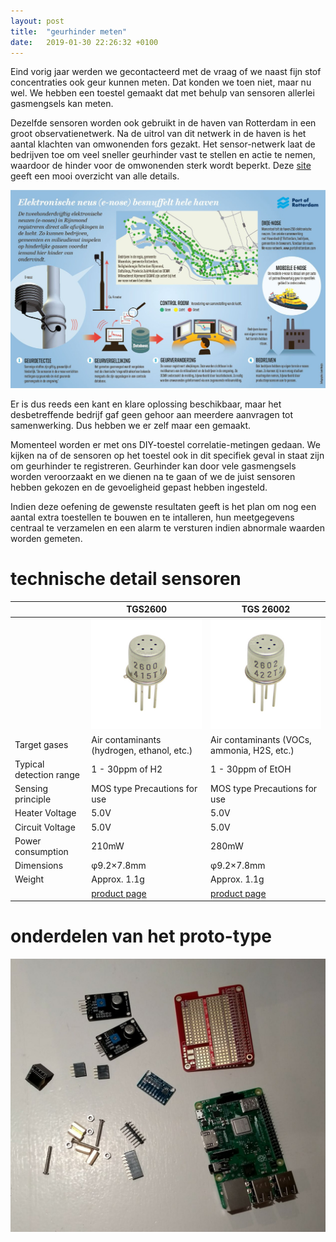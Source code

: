 ```yaml
---
layout: post
title:  "geurhinder meten"
date:   2019-01-30 22:26:32 +0100
---
```


Eind vorig jaar werden we gecontacteerd met de vraag of we naast fijn stof
concentraties ook geur kunnen meten.  Dat konden we toen niet, maar nu wel. We
hebben een toestel gemaakt dat met behulp van sensoren allerlei gasmengsels kan
meten.

Dezelfde sensoren worden ook gebruikt in de haven van Rotterdam in een groot
observatienetwerk. Na de uitrol van dit netwerk in de haven is het aantal
klachten van omwonenden fors gezakt. Het sensor-netwerk laat de bedrijven toe
om veel sneller geurhinder vast te stellen en actie te nemen, waardoor de
hinder voor de omwonenden sterk wordt beperkt. Deze
[site](https://www.portofrotterdam.com/nl/onze-haven/onze-themas/een-veilige-haven/e-noses-voor-een-veilige-haven)
geeft een mooi overzicht van alle details.

![e-nose-infographic](/assets/e-nose-infographic.jpg)

Er is dus reeds een kant en klare oplossing beschikbaar, maar het
desbetreffende bedrijf gaf geen gehoor aan meerdere aanvragen tot samenwerking.
Dus hebben we er zelf maar een gemaakt.

Momenteel worden er met ons DIY-toestel correlatie-metingen gedaan. We kijken
na of de sensoren op het toestel ook in dit specifiek geval in staat zijn om
geurhinder te registreren. Geurhinder kan door vele gasmengsels worden
veroorzaakt en we dienen na te gaan of we de juist sensoren hebben gekozen en
de gevoeligheid gepast hebben ingesteld.

Indien deze oefening de gewenste resultaten geeft is het plan om nog een aantal
extra toestellen te bouwen en te intalleren, hun meetgegevens centraal te
verzamelen en een alarm te versturen indien abnormale waarden worden gemeten.

# technische detail sensoren

|   | TGS2600 | TGS 26002 |
| - | ------- | --------- |
|   | ![TGS2600](/assets/tgs2600_1.jpg) | ![TGS2602](/assets/tgs2602_1.jpg) |
| Target gases | Air contaminants (hydrogen, ethanol, etc.) | Air contaminants (VOCs, ammonia, H2S, etc.) |
| Typical detection range | 1 - 30ppm of H2 | 1 - 30ppm of EtOH |
| Sensing principle | MOS type Precautions for use | MOS type Precautions for use |
| Heater Voltage | 5.0V | 5.0V |
| Circuit Voltage | 5.0V | 5.0V |
| Power consumption | 210mW | 280mW |
| Dimensions | φ9.2×7.8mm | φ9.2×7.8mm |
| Weight | Approx. 1.1g | Approx. 1.1g |
|   | [product page](http://www.figarosensor.com/products/entry/tgs2600.html) | [product page](http://www.figarosensor.com/products/entry/tgs2602.html) |


# onderdelen van het proto-type

![onderdelen van het proto-type](/assets/wneus-parts.jpg)

